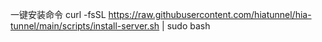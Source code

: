 一键安装命令
curl -fsSL https://raw.githubusercontent.com/hiatunnel/hia-tunnel/main/scripts/install-server.sh | sudo bash
